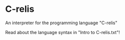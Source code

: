 # C-relis
An interpreter for the programming language "C-relis"

Read about the language syntax in "Intro to C-relis.txt"!
